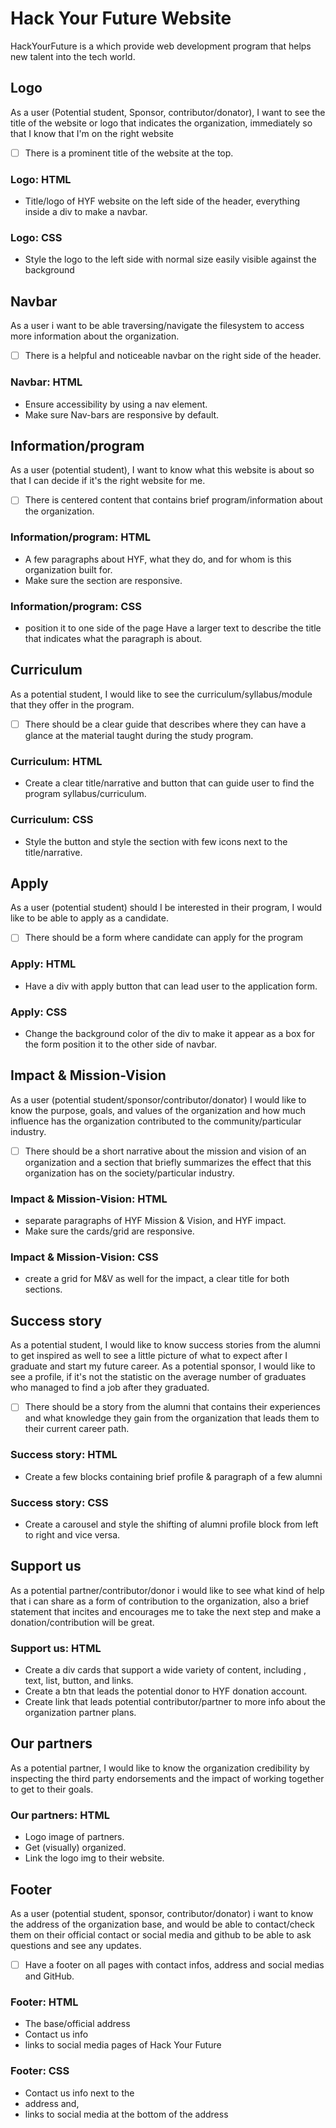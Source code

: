 # Hack Your Future Website

<!-- describe your project -->

HackYourFuture is a which provide web development program that helps new talent
into the tech world.

## Logo

As a user (Potential student, Sponsor, contributor/donator), I want to see the
title of the website or logo that indicates the organization, immediately so
that I know that I'm on the right website

- [ ] There is a prominent title of the website at the top.

### Logo: HTML

- Title/logo of HYF website on the left side of the header, everything inside a
  div to make a navbar.

### Logo: CSS

- Style the logo to the left side with normal size easily visible against the
  background

## Navbar

As a user i want to be able traversing/navigate the filesystem to access more
information about the organization.

- [ ] There is a helpful and noticeable navbar on the right side of the header.

### Navbar: HTML

- Ensure accessibility by using a nav element.
- Make sure Nav-bars are responsive by default.

## Information/program

As a user (potential student), I want to know what this website is about so that
I can decide if it's the right website for me.

- [ ] There is centered content that contains brief program/information about
      the organization.

### Information/program: HTML

- A few paragraphs about HYF, what they do, and for whom is this organization
  built for.
- Make sure the section are responsive.

### Information/program: CSS

- position it to one side of the page Have a larger text to describe the title
  that indicates what the paragraph is about.

## Curriculum

As a potential student, I would like to see the curriculum/syllabus/module that
they offer in the program.

- [ ] There should be a clear guide that describes where they can have a glance
      at the material taught during the study program.

### Curriculum: HTML

- Create a clear title/narrative and button that can guide user to find the
  program syllabus/curriculum.

### Curriculum: CSS

- Style the button and style the section with few icons next to the
  title/narrative.

## Apply

As a user (potential student) should I be interested in their program, I would
like to be able to apply as a candidate.

- [ ] There should be a form where candidate can apply for the program

### Apply: HTML

- Have a div with apply button that can lead user to the application form.

### Apply: CSS

- Change the background color of the div to make it appear as a box for the form
  position it to the other side of navbar.

## Impact & Mission-Vision

As a user (potential student/sponsor/contributor/donator) I would like to know
the purpose, goals, and values of the organization and how much influence has
the organization contributed to the community/particular industry.

- [ ] There should be a short narrative about the mission and vision of an
      organization and a section that briefly summarizes the effect that this
      organization has on the society/particular industry.

### Impact & Mission-Vision: HTML

- separate paragraphs of HYF Mission & Vision, and HYF impact.
- Make sure the cards/grid are responsive.

### Impact & Mission-Vision: CSS

- create a grid for M&V as well for the impact, a clear title for both sections.

## Success story

As a potential student, I would like to know success stories from the alumni to
get inspired as well to see a little picture of what to expect after I graduate
and start my future career. As a potential sponsor, I would like to see a
profile, if it's not the statistic on the average number of graduates who
managed to find a job after they graduated.

- [ ] There should be a story from the alumni that contains their experiences
      and what knowledge they gain from the organization that leads them to
      their current career path.

### Success story: HTML

- Create a few blocks containing brief profile & paragraph of a few alumni

### Success story: CSS

- Create a carousel and style the shifting of alumni profile block from left to
  right and vice versa.

## Support us

As a potential partner/contributor/donor i would like to see what kind of help
that i can share as a form of contribution to the organization, also a brief
statement that incites and encourages me to take the next step and make a
donation/contribution will be great.

### Support us: HTML

- Create a div cards that support a wide variety of content, including , text,
  list, button, and links.
- Create a btn that leads the potential donor to HYF donation account.
- Create link that leads potential contributor/partner to more info about the
  organization partner plans.

## Our partners

As a potential partner, I would like to know the organization credibility by
inspecting the third party endorsements and the impact of working together to
get to their goals.

### Our partners: HTML

- Logo image of partners.
- Get (visually) organized.
- Link the logo img to their website.

## Footer

As a user (potential student, sponsor, contributor/donator) i want to know the
address of the organization base, and would be able to contact/check them on
their official contact or social media and github to be able to ask questions
and see any updates.

- [ ] Have a footer on all pages with contact infos, address and social medias
      and GitHub.

### Footer: HTML

- The base/official address
- Contact us info
- links to social media pages of Hack Your Future

### Footer: CSS

- Contact us info next to the
- address and,
- links to social media at the bottom of the address
